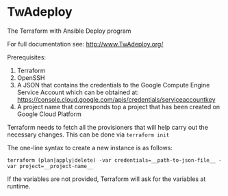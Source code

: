 # TwAdeploy

The Terraform with Ansible Deploy program

For full documentation see: http://www.TwAdeploy.org/

Prerequisites:

1. Terraform
2. OpenSSH
3. A JSON that contains the credentials to the Google Compute Engine Service Account which can be obtained at: <https://console.cloud.google.com/apis/credentials/serviceaccountkey>
4. A project name that corresponds top a project that has been created on Google Cloud Platform

Terraform needs to fetch all the provisioners that will help carry out the necessary changes. This can be done via `terraform init`

The one-line syntax to create a new instance is as follows:

    terraform (plan|apply|delete) -var credentials=__path-to-json-file__ -var project=__project-name__

If the variables are not provided, Terraform will ask for the variables at runtime.
